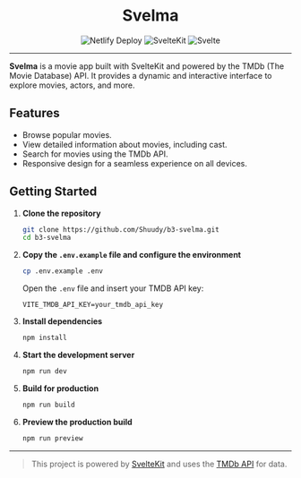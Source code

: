 <div id="toc">
    <ul align="center" style="list-style: none">
        <summary>
        <h1>Svelma</h1>
        </summary>
    </ul>
</div>

<div align="center">
  <p>
    <img src="https://img.shields.io/netlify/136cd7e3-2267-42ea-91c9-8c564580c8d1?label=Netlify%20Deploy&logo=netlify&color=00C7B7" alt="Netlify Deploy">
    <img src="https://img.shields.io/badge/SvelteKit-v2.20.5-ff3e00" alt="SvelteKit">
    <img src="https://img.shields.io/badge/Svelte-v5.26.2-ff3e00" alt="Svelte">
  </p>
</div>

---

**Svelma** is a movie app built with SvelteKit and powered by the TMDb (The Movie Database) API. It provides a dynamic and interactive interface to explore movies, actors, and more.

## Features

- Browse popular movies.
- View detailed information about movies, including cast.
- Search for movies using the TMDb API.
- Responsive design for a seamless experience on all devices.

## Getting Started

1. **Clone the repository**

   ```bash
   git clone https://github.com/Shuudy/b3-svelma.git
   cd b3-svelma
   ```

2. **Copy the `.env.example` file and configure the environment**

   ```bash
   cp .env.example .env
   ```

   Open the `.env` file and insert your TMDB API key:

   ```
   VITE_TMDB_API_KEY=your_tmdb_api_key
   ```

3. **Install dependencies**

   ```bash
   npm install
   ```

4. **Start the development server**

   ```bash
   npm run dev
   ```

5. **Build for production**

   ```bash
   npm run build
   ```

6. **Preview the production build**
   ```bash
   npm run preview
   ```

---

> This project is powered by [SvelteKit](https://svelte.dev/docs/kit/introduction) and uses the [TMDb API](https://developer.themoviedb.org/docs/getting-started) for data.
